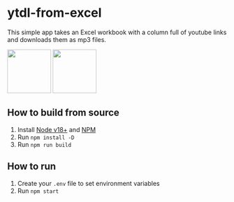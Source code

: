# ytdl-from-excel

This simple app takes an Excel workbook with a column full of youtube links and 
downloads them as mp3 files.

<p float="left">
  <img src="images/console.png" height="100" />
  <img src="images/win-explorer.png" height="100" />
</p>

## How to build from source

1. Install [Node v18+](https://nodejs.org/) and [NPM](https://www.npmjs.com/)
2. Run `npm install -D`
3. Run `npm run build`

## How to run

1. Create your `.env` file to set environment variables
2. Run `npm start`

